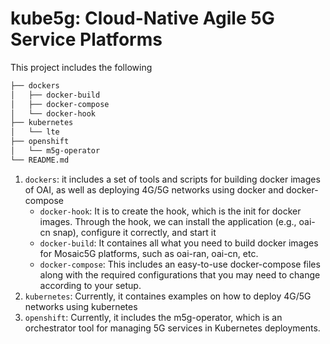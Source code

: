# kube5g: Cloud-Native Agile 5G Service Platforms

This project includes the following
```bash
├── dockers
│   ├── docker-build
│   ├── docker-compose
│   └── docker-hook
├── kubernetes
│   └── lte
├── openshift
│   └── m5g-operator
└── README.md
```

1. ```dockers```: it includes a set of tools and scripts for building docker images of OAI, as well as deploying 4G/5G networks using docker and docker-compose
    * ```docker-hook```: It is to create the hook, which is the init for docker images. Through the hook, we can install the application (e.g., oai-cn snap), configure it correctly, and start it
    * ```docker-build```: It containes all what you need to build docker  images for Mosaic5G platforms, such as oai-ran, oai-cn, etc.
    * ```docker-compose```: This includes an easy-to-use docker-compose files along with the required configurations that you may need to change according to your setup.
2. ```kubernetes```: Currently, it containes examples on how to deploy 4G/5G networks using kubernetes
2. ```openshift```: Currently, it includes the m5g-operator, which is an orchestrator tool for managing 5G services in Kubernetes deployments. 

